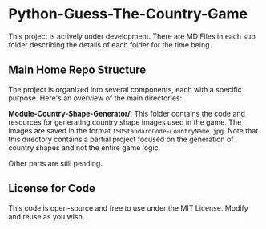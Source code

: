 # Python-Guess-The-Country-Game

This project is actively under development. There are MD Files in each sub folder describing the details of each folder for the time being. 

## Main Home Repo Structure

The project is organized into several components, each with a specific purpose. Here's an overview of the main directories:

**Module-Country-Shape-Generator/**: This folder contains the code and resources for generating country shape images used in the game. The images are saved in the format `ISOStandardCode-CountryName.jpg`. Note that this directory contains a partial project focused on the generation of country shapes and not the entire game logic.

Other parts are still pending. 

## License for Code

This code is open-source and free to use under the MIT License. Modify and reuse as you wish.
